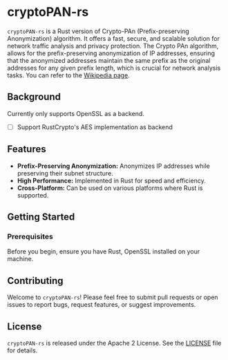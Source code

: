 # cryptoPAN-rs

`cryptoPAN-rs` is a Rust version of Crypto-PAn (Prefix-preserving Anonymization) algorithm. It offers a fast, secure, and scalable solution for network traffic analysis and privacy protection. The Crypto PAn algorithm, allows for the prefix-preserving anonymization of IP addresses, ensuring that the anonymized addresses maintain the same prefix as the original addresses for any given prefix length, which is crucial for network analysis tasks.
You can refer to the [Wikipedia page](https://en.wikipedia.org/wiki/Crypto-PAn).
## Background

Currently only supports OpenSSL as a backend.

- [ ] Support RustCrypto's AES implementation as backend 

## Features

- **Prefix-Preserving Anonymization:** Anonymizes IP addresses while preserving their subnet structure.
- **High Performance:** Implemented in Rust for speed and efficiency.
- **Cross-Platform:** Can be used on various platforms where Rust is supported.

## Getting Started

### Prerequisites

Before you begin, ensure you have Rust, OpenSSL installed on your machine. 


<!-- ### Installation -->

<!-- To use `cryptoPAN-rs` in your project, add the following to your `Cargo.toml` file: -->

<!-- ```toml -->
<!-- [dependencies] -->
<!-- cryptoPAN-rs = { git = "https://github.com/SkuldNorniern/cryptoPAN-rs" } -->
<!-- ``` -->

## Contributing

Welcome to `cryptoPAN-rs`! Please feel free to submit pull requests or open issues to report bugs, request features, or suggest improvements.

## License

`cryptoPAN-rs` is released under the Apache 2 License. See the [LICENSE](LICENSE) file for details.
